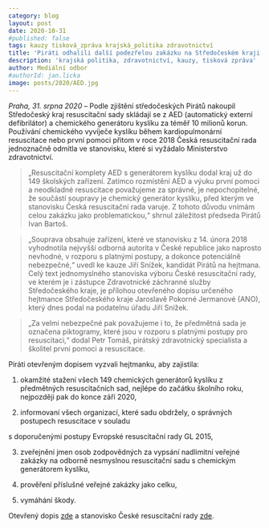 ```yaml
---
category: blog
layout: post
date: 2020-10-31
#published: false
tags: kauzy tisková_zpráva krajská_politika zdravotnictví
title: 'Piráti odhalili další podezřelou zakázku na Středočeském kraji'
description: 'krajská politika, zdravotnictví, kauzy, tisková zpráva'
author: Mediální odbor
#authorId: jan.licka
image: posts/2020/AED.jpg
---
```


*Praha, 31. srpna 2020* – Podle zjištění středočeských Pirátů nakoupil Středočeský kraj resuscitační sady skládají se z AED (automatický externí defibrilátor) a chemického generátoru kyslíku za téměř 10 milionů korun. Používání chemického vyvíječe kyslíku během kardiopulmonární resuscitace nebo první pomoci přitom v roce 2018 Česká resuscitační rada jednoznačně odmítla ve stanovisku, které si vyžádalo Ministerstvo zdravotnictví. 
> „Resuscitační komplety AED s generátorem kyslíku dodal kraj už do 149 školských zařízení. Zatímco rozmístění AED a výuku první pomoci a neodkladné resuscitace považujeme za správné, je nepochopitelné, že součástí soupravy je chemický generátor kyslíku, před kterým ve stanovisku Česká resuscitační rada varuje. Z tohoto důvodu vnímám celou zakázku jako problematickou,“ 
shrnul záležitost předseda Pirátů Ivan Bartoš.

> „Souprava obsahuje zařízení, které ve stanovisku z 14. února 2018 vyhodnotila nejvyšší odborná autorita v České republice jako naprosto nevhodné, v rozporu s platnými postupy, a dokonce potenciálně nebezpečné,“ 
uvedl ke kauze Jiří Snížek, kandidát Pirátů na hejtmana. Celý text jednomyslného stanoviska výboru České resuscitační rady, ve kterém je i zástupce Zdravotnické záchranné služby Středočeského kraje, je přílohou otevřeného dopisu určeného hejtmance Středočeského kraje Jaroslavě Pokorné Jermanové (ANO), který dnes podal na podatelnu úřadu Jiří Snížek.

> „Za velmi nebezpečné pak považujeme i to, že předmětná sada je označena piktogramy, které jsou v rozporu s platnými postupy pro resuscitaci,“ dodal Petr Tomáš, pirátský zdravotnický specialista a školitel první pomoci a resuscitace.

Piráti otevřeným dopisem vyzvali hejtmanku, aby zajistila:
1. okamžité stažení všech 149 chemických generátorů kyslíku z předmětných resuscitačních sad, nejlépe do začátku školního roku, nejpozději pak do konce září 2020,

2. informovaní všech organizací, které sadu obdržely, o správných postupech resuscitace v souladu 

s doporučenými postupy Evropské resuscitační rady GL 2015,

3. zveřejnění jmen osob zodpovědných za vypsání nadlimitní veřejné zakázky na odborně nesmyslnou resuscitační sadu s chemickým generátorem kyslíku,

4. prověření příslušné veřejné zakázky jako celku,

5. vymáhání škody.

Otevřený dopis [zde](assets/files/Stanovisko-crr-k-chemickemu-vyvijeci-kysliku.pdf) a stanovisko České resuscitační rady [zde](assets/files/Otevreny_dopis_Piratu_ScK.jpeg).
